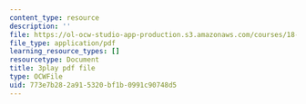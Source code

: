 ```yaml
---
content_type: resource
description: ''
file: https://ol-ocw-studio-app-production.s3.amazonaws.com/courses/18-01sc-single-variable-calculus-fall-2010/773e7b282a915320bf1b0991c90748d5_zUEuKrxgHws.pdf
file_type: application/pdf
learning_resource_types: []
resourcetype: Document
title: 3play pdf file
type: OCWFile
uid: 773e7b28-2a91-5320-bf1b-0991c90748d5
---
```

